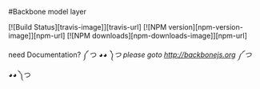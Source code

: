 #Backbone model layer

[![Build Status][travis-image]][travis-url]
[![NPM version][npm-version-image]][npm-url]
[![NPM downloads][npm-downloads-image]][npm-url]

need Documentation? ༼ つ ◕_◕ ༽つ
please goto http://backbonejs.org ༼ つ ◕_◕ ༽つ